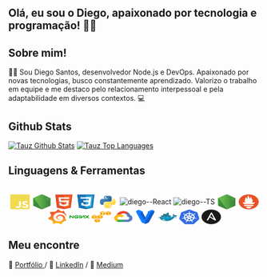 ## Olá, eu sou o Diego, apaixonado por tecnologia e programação! 🧑‍💻
## Sobre mim!
 ✍🏻 Sou Diego Santos, desenvolvedor Node.js e DevOps. Apaixonado por novas tecnologias, busco constantemente aprendizado. Valorizo o trabalho em equipe e me destaco pelo relacionamento interpessoal e pela adaptabilidade em diversos contextos. 💻
 
## Github Stats
<a href="https://github.com/tauz-hub/tauz-hub.git"><img alt="Tauz Github Stats" height="180em" src="https://github-readme-stats.vercel.app/api?username=diegosntts&show_icons=true&count_private=true&theme=react&hide_border=true&bg_color=0D1117" /></a>
<a href="https://github.com/tauz-hub/tauz-hub.git"><img alt="Tauz Top Languages" height="180em" src="https://github-readme-stats.vercel.app/api/top-langs/?username=diegosntts&langs_count=10&count_private=true&layout=compact&theme=react&hide_border=true&bg_color=0D1117&hide=javascript" /></a>
  
## Linguagens & Ferramentas
<div align="center"><br>
  <img align="center" alt="diego--Js" height="30" width="40" src="https://raw.githubusercontent.com/devicons/devicon/master/icons/javascript/javascript-plain.svg">
  <img align="center" alt="diego-nodejs" height="30" width="40" src="https://raw.githubusercontent.com/devicons/devicon/master/icons/nodejs/nodejs-original.svg">
  <img align="center" alt="diego--HTML" height="30" width="40" src="https://raw.githubusercontent.com/devicons/devicon/master/icons/html5/html5-original.svg">
  <img align="center" alt="diego--CSS" height="30" width="40" src="https://raw.githubusercontent.com/devicons/devicon/master/icons/css3/css3-original.svg">
  <img align="center" alt="diego--Python" height="30" width="40" src="https://raw.githubusercontent.com/devicons/devicon/master/icons/python/python-original.svg">
  <img align="center" alt="diego--React" height="30" width="40" src="https://cdn.jsdelivr.net/gh/devicons/devicon/icons/react/react-original.svg" />
  <img align="center" alt="diego--TS" height="30" width="40" src="https://cdn.jsdelivr.net/gh/devicons/devicon/icons/typescript/typescript-original.svg" />
  <img align="center" alt="diego-nodejs" height="30" width="40" src="https://raw.githubusercontent.com/devicons/devicon/master/icons/nodejs/nodejs-original.svg">
  <img align="center" alt="diego-prometheus" height="30" width="40" src="https://raw.githubusercontent.com/devicons/devicon/master/icons/prometheus/prometheus-original.svg">
  <img align="center" alt="diego-grafana" height="30" width="40" src="https://raw.githubusercontent.com/devicons/devicon/master/icons/grafana/grafana-original.svg">
  <img align="center" alt="diego-nginx" height="30" width="40" src="https://raw.githubusercontent.com/devicons/devicon/master/icons/nginx/nginx-original.svg">
  <img align="center" alt="diego-aws" height="30" width="40" src="https://raw.githubusercontent.com/devicons/devicon/master/icons/amazonwebservices/amazonwebservices-original.svg">
  <img align="center" alt="diego-gcp" height="30" width="40" src="https://raw.githubusercontent.com/devicons/devicon/master/icons/googlecloud/googlecloud-original.svg">
  <img align="center" alt="diego-vagrant" height="30" width="40" src="https://raw.githubusercontent.com/devicons/devicon/master/icons/vagrant/vagrant-original.svg">
  <img align="center" alt="diego-docker" height="30" width="40" src="https://raw.githubusercontent.com/devicons/devicon/master/icons/docker/docker-original.svg">
  <img align="center" alt="diego-kubernetes" height="30" width="40" src="https://raw.githubusercontent.com/devicons/devicon/master/icons/kubernetes/kubernetes-plain.svg">
  <img align="center" alt="diego-ansible" height="30" width="40" src="https://raw.githubusercontent.com/devicons/devicon/master/icons/ansible/ansible-original.svg">

</div>

  ###

  
## Meu encontre
🔗 [Portfólio ](https://profile-web-rho.vercel.app/) / 💼 [LinkedIn](https://www.linkedin.com/in/diego-sousa-devops/) / 📖 [Medium](https://medium.com/@diegodevs)  
